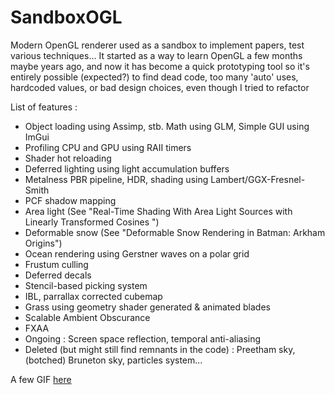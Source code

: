 # SandboxOGL

Modern OpenGL renderer used as a sandbox to implement papers, test various techniques… It started as a way to learn OpenGL a few months maybe years ago, and now it has become a quick prototyping tool so it's entirely possible (expected?) to find dead code, too many 'auto' uses, hardcoded values, or bad design choices, even though I tried to refactor

List of features : 
- Object loading using Assimp, stb. Math using GLM, Simple GUI using ImGui
- Profiling CPU and GPU using RAII timers
- Shader hot reloading
- Deferred lighting using light accumulation buffers
- Metalness PBR pipeline, HDR, shading using Lambert/GGX-Fresnel-Smith
- PCF shadow mapping
- Area light (See "Real-Time Shading With Area Light Sources with Linearly Transformed Cosines ") 
- Deformable snow (See "Deformable Snow Rendering in Batman: Arkham Origins")
- Ocean rendering using Gerstner waves on a polar grid
- Frustum culling
- Deferred decals
- Stencil-based picking system
- IBL, parrallax corrected cubemap
- Grass using geometry shader generated & animated blades
- Scalable Ambient Obscurance
- FXAA
- Ongoing : Screen space reflection, temporal anti-aliasing
- Deleted (but might still find remnants in the code) : Preetham sky, (botched) Bruneton sky, particles system...

A few GIF [here](https://mehdins.wordpress.com/portfolio0/)
